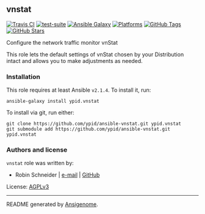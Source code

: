 ## vnstat

<!-- This file was generated by Ansigenome. Do not edit this file directly but
     instead have a look at the files in the ./meta/ directory. -->

[![Travis CI](https://img.shields.io/travis/ypid/ansible-vnstat.svg?style=flat)](https://travis-ci.org/ypid/ansible-vnstat)
[![test-suite](https://img.shields.io/badge/test--suite-ansible--vnstat-blue.svg?style=flat)](https://github.com/ypid/test-suite-ypid/tree/master/ansible-vnstat/)
[![Ansible Galaxy](https://img.shields.io/badge/galaxy-ypid.vnstat-660198.svg?style=flat)](https://galaxy.ansible.com/ypid/vnstat)
[![Platforms](https://img.shields.io/badge/platforms-debian%20/%20ubuntu-lightgrey.svg?style=flat)](#)
[![GitHub Tags](https://img.shields.io/github/tag/ypid/ansible-vnstat.svg)](https://github.com/ypid/ansible-vnstat)
[![GitHub Stars](https://img.shields.io/github/stars/ypid/ansible-vnstat.svg)](https://github.com/ypid/ansible-vnstat)

Configure the network traffic monitor vnStat

This role lets the default settings of vnStat chosen by your Distribution
intact and allows you to make adjustments as needed.

### Installation

This role requires at least Ansible `v2.1.4`. To install it, run:

```Shell
ansible-galaxy install ypid.vnstat
```

To install via git, run either:

```Shell
git clone https://github.com/ypid/ansible-vnstat.git ypid.vnstat
git submodule add https://github.com/ypid/ansible-vnstat.git ypid.vnstat
```

### Authors and license

`vnstat` role was written by:

- Robin Schneider | [e-mail](mailto:ypid@riseup.net) | [GitHub](https://github.com/ypid)

License: [AGPLv3](https://tldrlegal.com/license/gnu-affero-general-public-license-v3-%28agpl-3.0%29)

***

README generated by [Ansigenome](https://github.com/nickjj/ansigenome/).
